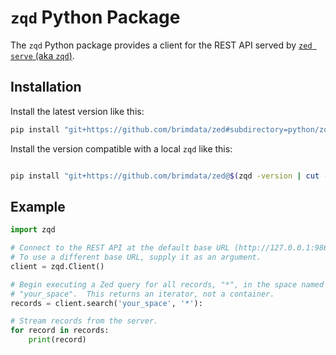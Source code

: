 # `zqd` Python Package

The `zqd` Python package provides a client for the REST API served by
[`zed serve` (aka `zqd`)](../../cmd/zed#zqd).

## Installation

Install the latest version like this:
```sh
pip install "git+https://github.com/brimdata/zed#subdirectory=python/zqd"
```

Install the version compatible with a local `zqd` like this:
```sh

pip install "git+https://github.com/brimdata/zed@$(zqd -version | cut -d ' ' -f 2)#subdirectory=python/zqd"
```

## Example

```python
import zqd

# Connect to the REST API at the default base URL (http://127.0.0.1:9867).
# To use a different base URL, supply it as an argument.
client = zqd.Client()

# Begin executing a Zed query for all records, "*", in the space named
# "your_space".  This returns an iterator, not a container.
records = client.search('your_space', '*'):

# Stream records from the server.
for record in records:
    print(record)
```
